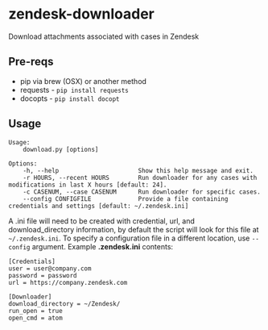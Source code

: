 # zendesk-downloader
Download attachments associated with cases in Zendesk

## Pre-reqs
 - pip via brew (OSX) or another method
 - requests - ```pip install requests```
 - docopts - ```pip install docopt```

## Usage
```
Usage:
    download.py [options]

Options:
    -h, --help                      Show this help message and exit.
    -r HOURS, --recent HOURS        Run downloader for any cases with modifications in last X hours [default: 24].
    -c CASENUM, --case CASENUM      Run downloader for specific cases.
    --config CONFIGFILE             Provide a file containing credentials and settings [default: ~/.zendesk.ini]
```

A .ini file will need to be created with credential, url, and download_directory information, by default the script will look for this file at `~/.zendesk.ini`. To specify a configuration file in a different location, use `--config` argument. Example **.zendesk.ini** contents:
```
[Credentials]
user = user@company.com
password = password
url = https://company.zendesk.com

[Downloader]
download_directory = ~/Zendesk/
run_open = true
open_cmd = atom
```
